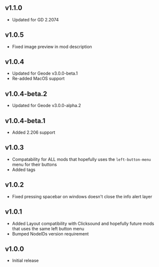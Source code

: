 ## v1.1.0
- Updated for GD 2.2074
## v1.0.5
- Fixed image preview in mod description
## v1.0.4
- Updated for Geode v3.0.0-beta.1
- Re-added MacOS support
## v1.0.4-beta.2
- Updated for Geode v3.0.0-alpha.2
## v1.0.4-beta.1
- Added 2.206 support
## v1.0.3
- Compatability for ALL mods that hopefully uses the `left-button-menu` menu for their buttons
- Added tags
## v1.0.2
- Fixed pressing spacebar on windows doesn't close the info alert layer
## v1.0.1
- Added Layout compatibility with Clicksound and hopefully future mods that uses the same left button menu
- Bumped NodeIDs version requirement
## v1.0.0
- Initial release